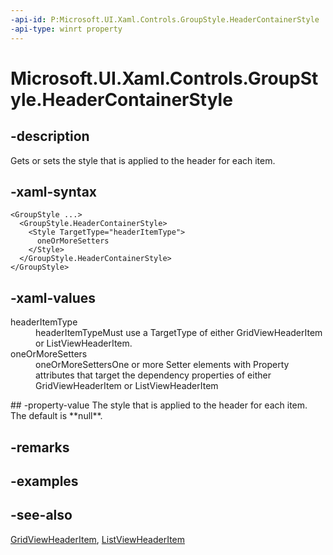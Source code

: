 ```yaml
---
-api-id: P:Microsoft.UI.Xaml.Controls.GroupStyle.HeaderContainerStyle
-api-type: winrt property
---
```


<!-- Property syntax
public Windows.UI.Xaml.Style HeaderContainerStyle { get;  set; }
-->

# Microsoft.UI.Xaml.Controls.GroupStyle.HeaderContainerStyle

## -description
Gets or sets the style that is applied to the header for each item.

## -xaml-syntax
```xaml
<GroupStyle ...>
  <GroupStyle.HeaderContainerStyle>
    <Style TargetType="headerItemType">
      oneOrMoreSetters
    </Style>
  </GroupStyle.HeaderContainerStyle>
</GroupStyle>
```


## -xaml-values
<dl><dt>headerItemType</dt><dd>headerItemTypeMust use a TargetType of either GridViewHeaderItem or ListViewHeaderItem.</dd>
<dt>oneOrMoreSetters</dt><dd>oneOrMoreSettersOne or more Setter elements with Property attributes that target the dependency properties of either GridViewHeaderItem or ListViewHeaderItem</dd>
</dl>
## -property-value
The style that is applied to the header for each item. The default is **null**.

## -remarks

## -examples

## -see-also
[GridViewHeaderItem](gridviewheaderitem.md), [ListViewHeaderItem](listviewheaderitem.md)
